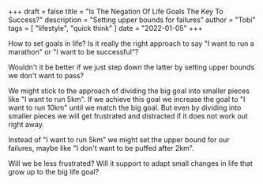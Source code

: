 +++ 
draft = false
title = "Is The Negation Of Life Goals The Key To Success?"
description = "Setting upper bounds for failures"
author = "Tobi"
tags = [
    "lifestyle",
    "quick think"
]
date = "2022-01-05"
+++

How to set goals in life? Is it really the right approach to say "I want to run a marathon" or "I want to be successful"?

Wouldn't it be better if we just step down the latter by setting upper bounds we don't want to pass?

We might stick to the approach of dividing the big goal into smaller pieces like "I want to run 5km". If we achieve this goal
we increase the goal to "I want to run 10km" until we match the big goal. But even by dividing into smaller pieces we will
get frustrated and distracted if it does not work out right away.

Instead of "I want to run 5km" we might set the upper bound for our failures, maybe like "I don't want to be puffed after 2km". 

Will we be less frustrated? Will it support to adapt small changes in life that grow up to the big life goal?